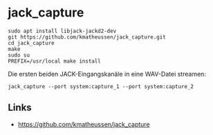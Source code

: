 # jack_capture
```
sudo apt install libjack-jackd2-dev
git https://github.com/kmatheussen/jack_capture.git
cd jack_capture
make
sudo su
PREFIX=/usr/local make install
```
Die ersten beiden JACK-Eingangskanäle in eine WAV-Datei streamen:
```
jack_capture --port system:capture_1 --port system:capture_2
```

## Links
* https://github.com/kmatheussen/jack_capture
